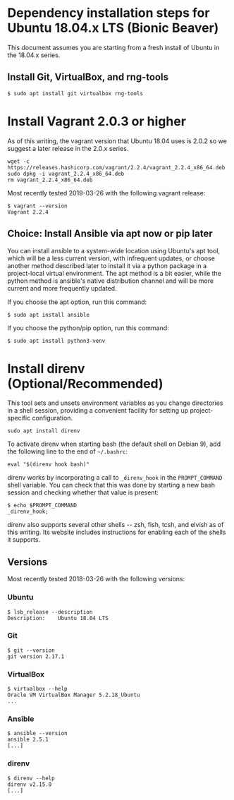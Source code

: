 # Dependency installation steps for Ubuntu 18.04.x LTS (Bionic Beaver)

This document assumes you are starting from a fresh install of Ubuntu in the 18.04.x series.


## Install Git, VirtualBox, and rng-tools

```
$ sudo apt install git virtualbox rng-tools
```



# Install Vagrant 2.0.3 or higher

As of this writing, the vagrant version that Ubuntu 18.04 uses is 2.0.2 so we suggest a later
release in the 2.0.x series.

```
wget -c https://releases.hashicorp.com/vagrant/2.2.4/vagrant_2.2.4_x86_64.deb
sudo dpkg -i vagrant_2.2.4_x86_64.deb
rm vagrant_2.2.4_x86_64.deb
```

Most recently tested 2019-03-26 with the following vagrant release:

```
$ vagrant --version
Vagrant 2.2.4
```



## Choice: Install Ansible via apt now or pip later

You can install ansible to a system-wide location using Ubuntu's apt tool, which will be a less
current version, with infrequent updates, or choose another method described later to install it via
a python package in a project-local virtual environment. The apt method is a bit easier, while the
python method is ansible's native distribution channel and will be more current and more frequently
updated.

If you choose the apt option, run this command:

```
$ sudo apt install ansible
```

If you choose the python/pip option, run this command:

```
$ sudo apt install python3-venv
```



# Install direnv (Optional/Recommended)

This tool sets and unsets environment variables as you change directories in a shell session,
providing a convenient facility for setting up project-specific configuration.

```
sudo apt install direnv
```

To activate direnv when starting bash (the default shell on Debian 9), add the following line to the
end of `~/.bashrc`:

```
eval "$(direnv hook bash)"
```

direnv works by incorporating a call to `_direnv_hook` in the `PROMPT_COMMAND` shell variable. You
can check that this was done by starting a new bash session and checking whether that value is
present:

```
$ echo $PROMPT_COMMAND
_direnv_hook;
```

direnv also supports several other shells -- zsh, fish, tcsh, and elvish as of this writing. Its
website includes instructions for enabling each of the shells it supports.




## Versions

Most recently tested 2018-03-26 with the following versions:


### Ubuntu

```
$ lsb_release --description
Description:	Ubuntu 18.04 LTS
```


### Git

```
$ git --version
git version 2.17.1
```


### VirtualBox

```
$ virtualbox --help
Oracle VM VirtualBox Manager 5.2.18_Ubuntu
...
```


### Ansible

```
$ ansible --version
ansible 2.5.1
[...]
```


### direnv

```
$ direnv --help
direnv v2.15.0
[...]
```
